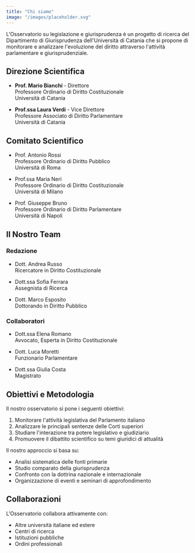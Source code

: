 ```yaml
---
title: "Chi siamo"
image: "/images/placeholder.svg"
---
```


L'Osservatorio su legislazione e giurisprudenza è un progetto di ricerca del Dipartimento di Giurisprudenza dell'Università di Catania che si propone di monitorare e analizzare l'evoluzione del diritto attraverso l'attività parlamentare e giurisprudenziale.

## Direzione Scientifica

- **Prof. Mario Bianchi** - Direttore  
  Professore Ordinario di Diritto Costituzionale  
  Università di Catania

- **Prof.ssa Laura Verdi** - Vice Direttore  
  Professore Associato di Diritto Parlamentare  
  Università di Catania

## Comitato Scientifico

- Prof. Antonio Rossi  
  Professore Ordinario di Diritto Pubblico  
  Università di Roma

- Prof.ssa Maria Neri  
  Professore Ordinario di Diritto Costituzionale  
  Università di Milano

- Prof. Giuseppe Bruno  
  Professore Ordinario di Diritto Parlamentare  
  Università di Napoli

## Il Nostro Team

### Redazione
- Dott. Andrea Russo  
  Ricercatore in Diritto Costituzionale

- Dott.ssa Sofia Ferrara  
  Assegnista di Ricerca

- Dott. Marco Esposito  
  Dottorando in Diritto Pubblico

### Collaboratori
- Dott.ssa Elena Romano  
  Avvocato, Esperta in Diritto Costituzionale

- Dott. Luca Moretti  
  Funzionario Parlamentare

- Dott.ssa Giulia Costa  
  Magistrato

## Obiettivi e Metodologia

Il nostro osservatorio si pone i seguenti obiettivi:

1. Monitorare l'attività legislativa del Parlamento italiano
2. Analizzare le principali sentenze delle Corti superiori
3. Studiare l'interazione tra potere legislativo e giudiziario
4. Promuovere il dibattito scientifico su temi giuridici di attualità

Il nostro approccio si basa su:

- Analisi sistematica delle fonti primarie
- Studio comparato della giurisprudenza
- Confronto con la dottrina nazionale e internazionale
- Organizzazione di eventi e seminari di approfondimento

## Collaborazioni

L'Osservatorio collabora attivamente con:

- Altre università italiane ed estere
- Centri di ricerca
- Istituzioni pubbliche
- Ordini professionali 